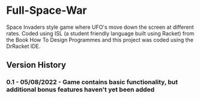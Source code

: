 # Full-Space-War
Space Invaders style game where UFO's move down the screen at different rates. Coded using ISL (a student friendly language built using Racket) from the Book How To Design Programmes
and this project was coded using the DrRacket IDE.

## Version History 
### 0.1 - 05/08/2022 - Game contains basic functionality, but additional bonus features haven't yet been added
